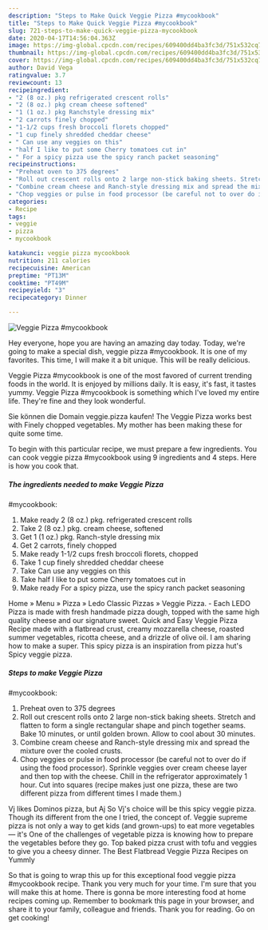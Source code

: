 ```yaml
---
description: "Steps to Make Quick Veggie Pizza #mycookbook"
title: "Steps to Make Quick Veggie Pizza #mycookbook"
slug: 721-steps-to-make-quick-veggie-pizza-mycookbook
date: 2020-04-17T14:56:04.363Z
image: https://img-global.cpcdn.com/recipes/609400dd4ba3fc3d/751x532cq70/veggie-pizza-mycookbook-recipe-main-photo.jpg
thumbnail: https://img-global.cpcdn.com/recipes/609400dd4ba3fc3d/751x532cq70/veggie-pizza-mycookbook-recipe-main-photo.jpg
cover: https://img-global.cpcdn.com/recipes/609400dd4ba3fc3d/751x532cq70/veggie-pizza-mycookbook-recipe-main-photo.jpg
author: David Vega
ratingvalue: 3.7
reviewcount: 13
recipeingredient:
- "2 (8 oz.) pkg refrigerated crescent rolls"
- "2 (8 oz.) pkg cream cheese softened"
- "1 (1 oz.) pkg Ranchstyle dressing mix"
- "2 carrots finely chopped"
- "1-1/2 cups fresh broccoli florets chopped"
- "1 cup finely shredded cheddar cheese"
- " Can use any veggies on this"
- "half I like to put some Cherry tomatoes cut in"
- " For a spicy pizza use the spicy ranch packet seasoning"
recipeinstructions:
- "Preheat oven to 375 degrees"
- "Roll out crescent rolls onto 2 large non-stick baking sheets. Stretch and flatten to form a single rectangular shape and pinch together seams. Bake 10 minutes, or until golden brown. Allow to cool about 30 minutes."
- "Combine cream cheese and Ranch-style dressing mix and spread the mixture over the cooled crusts."
- "Chop veggies or pulse in food processor (be careful not to over do if using the food processor). Sprinkle veggies over cream cheese layer and then top with the cheese. Chill in the refrigerator approximately 1 hour. Cut into squares (recipe makes just one pizza, these are two different pizza from different times I made them.)"
categories:
- Recipe
tags:
- veggie
- pizza
- mycookbook

katakunci: veggie pizza mycookbook 
nutrition: 211 calories
recipecuisine: American
preptime: "PT13M"
cooktime: "PT49M"
recipeyield: "3"
recipecategory: Dinner

---
```



![Veggie Pizza
#mycookbook](https://img-global.cpcdn.com/recipes/609400dd4ba3fc3d/751x532cq70/veggie-pizza-mycookbook-recipe-main-photo.jpg)

Hey everyone, hope you are having an amazing day today. Today, we're going to make a special dish, veggie pizza
#mycookbook. It is one of my favorites. This time, I will make it a bit unique. This will be really delicious.

Veggie Pizza
#mycookbook is one of the most favored of current trending foods in the world. It is enjoyed by millions daily. It is easy, it's fast, it tastes yummy. Veggie Pizza
#mycookbook is something which I've loved my entire life. They're fine and they look wonderful.

Sie können die Domain veggie.pizza kaufen! The Veggie Pizza works best with Finely chopped vegetables. My mother has been making these for quite some time.


To begin with this particular recipe, we must prepare a few ingredients. You can cook veggie pizza
#mycookbook using 9 ingredients and 4 steps. Here is how you cook that.

<!--inarticleads1-->

##### The ingredients needed to make Veggie Pizza
#mycookbook:

1. Make ready 2 (8 oz.) pkg. refrigerated crescent rolls
1. Take 2 (8 oz.) pkg. cream cheese, softened
1. Get 1 (1 oz.) pkg. Ranch-style dressing mix
1. Get 2 carrots, finely chopped
1. Make ready 1-1/2 cups fresh broccoli florets, chopped
1. Take 1 cup finely shredded cheddar cheese
1. Take  Can use any veggies on this
1. Take half I like to put some Cherry tomatoes cut in
1. Make ready  For a spicy pizza, use the spicy ranch packet seasoning


Home » Menu » Pizza » Ledo Classic Pizzas » Veggie Pizza. - Each LEDO Pizza is made with fresh handmade pizza dough, topped with the same high quality cheese and our signature sweet. Quick and Easy Veggie Pizza Recipe made with a flatbread crust, creamy mozzarella cheese, roasted summer vegetables, ricotta cheese, and a drizzle of olive oil. I am sharing how to make a super. This spicy pizza is an inspiration from pizza hut&#39;s Spicy veggie pizza. 

<!--inarticleads2-->

##### Steps to make Veggie Pizza
#mycookbook:

1. Preheat oven to 375 degrees
1. Roll out crescent rolls onto 2 large non-stick baking sheets. Stretch and flatten to form a single rectangular shape and pinch together seams. Bake 10 minutes, or until golden brown. Allow to cool about 30 minutes.
1. Combine cream cheese and Ranch-style dressing mix and spread the mixture over the cooled crusts.
1. Chop veggies or pulse in food processor (be careful not to over do if using the food processor). Sprinkle veggies over cream cheese layer and then top with the cheese. Chill in the refrigerator approximately 1 hour. Cut into squares (recipe makes just one pizza, these are two different pizza from different times I made them.)


Vj likes Dominos pizza, but Aj So Vj&#39;s choice will be this spicy veggie pizza. Though its different from the one I tried, the concept of. Veggie supreme pizza is not only a way to get kids (and grown-ups) to eat more vegetables — it&#39;s One of the challenges of vegetable pizza is knowing how to prepare the vegetables before they go. Top baked pizza crust with tofu and veggies to give you a cheesy dinner. The Best Flatbread Veggie Pizza Recipes on Yummly 

So that is going to wrap this up for this exceptional food veggie pizza
#mycookbook recipe. Thank you very much for your time. I'm sure that you will make this at home. There is gonna be more interesting food at home recipes coming up. Remember to bookmark this page in your browser, and share it to your family, colleague and friends. Thank you for reading. Go on get cooking!
